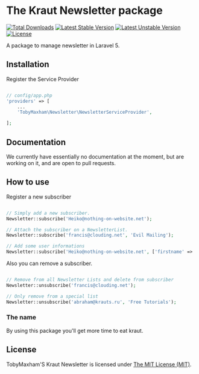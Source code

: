 # The Kraut Newsletter package

[![Total Downloads](https://poser.pugx.org/TobyMaxham/kraut-newsletter/downloads.svg)](https://packagist.org/packages/TobyMaxham/kraut-newsletter)
[![Latest Stable Version](https://poser.pugx.org/TobyMaxham/kraut-newsletter/v/stable.svg)](https://packagist.org/packages/TobyMaxham/kraut-newsletter)
[![Latest Unstable Version](https://poser.pugx.org/TobyMaxham/kraut-newsletter/v/unstable.svg)](https://packagist.org/packages/TobyMaxham/kraut-newsletter)
[![License](https://poser.pugx.org/TobyMaxham/kraut-newsletter/license.svg)](https://packagist.org/packages/TobyMaxham/kraut-newsletter)

A package to manage newsletter in Laravel 5.

## Installation

Register the Service Provider
```php

// config/app.php
'providers' => [
    ...
    'TobyMaxham\Newsletter\NewsletterServiceProvider',

];
```

## Documentation

We currently have essentially no documentation at the moment, but are working on it, and are open to pull requests.


## How to use

Register a new subscriber
```php

// Simply add a new subscriber.
Newsletter::subscribe('Heiko@nothing-on-website.net');

// Attach the subscriber on a NewsletterList.
Newsletter::subscribe('francis@clouding.net', 'Evil Mailing');

// Add some user informations
Newsletter::subscribe('Heiko@nothing-on-website.net', ['firstname' => 'Heiko'], 'The Simple List');
```

Also you can remove a subscriber.
```php

// Remove from all Newsletter Lists and delete from subscriber
Newsletter::unsubscribe('francis@clouding.net');

// Only remove from a special list
Newsletter::unsubscribe('abraham@krauts.ru', 'Free Tutorials');
```


### The name

By using this package you'll get more time to eat kraut.


## License

TobyMaxham'S Kraut Newsletter is licensed under [The MIT License (MIT)](LICENSE).
